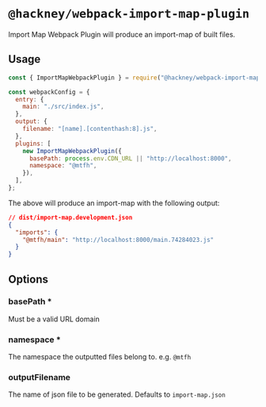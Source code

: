 # `@hackney/webpack-import-map-plugin`

Import Map Webpack Plugin will produce an import-map of built files.

## Usage

```js
const { ImportMapWebpackPlugin } = require("@hackney/webpack-import-map-plugin");

const webpackConfig = {
  entry: {
    main: "./src/index.js",
  },
  output: {
    filename: "[name].[contenthash:8].js",
  },
  plugins: [
    new ImportMapWebpackPlugin({
      basePath: process.env.CDN_URL || "http://localhost:8000",
      namespace: "@mtfh",
    }),
  ],
};
```

The above will produce an import-map with the following output:

```json
// dist/import-map.development.json
{
  "imports": {
    "@mtfh/main": "http://localhost:8000/main.74284023.js"
  }
}
```

## Options

### basePath \*

Must be a valid URL domain

### namespace \*

The namespace the outputted files belong to. e.g. `@mtfh`

### outputFilename

The name of json file to be generated. Defaults to `import-map.json`
